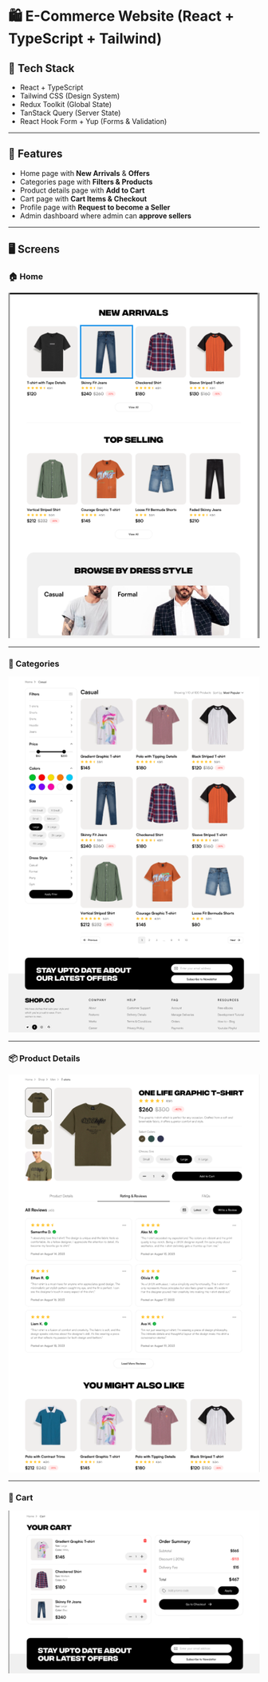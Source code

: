 # 🛍️ E-Commerce Website (React + TypeScript + Tailwind)

## 📌 Tech Stack
- React + TypeScript
- Tailwind CSS (Design System)
- Redux Toolkit (Global State)
- TanStack Query (Server State)
- React Hook Form + Yup (Forms & Validation)

---

## 🚀 Features
- Home page with **New Arrivals** & **Offers**
- Categories page with **Filters & Products**
- Product details page with **Add to Cart**
- Cart page with **Cart Items & Checkout**
- Profile page with **Request to become a Seller**
- Admin dashboard where admin can **approve sellers**

---

## 🖥️ Screens

### 🏠 Home  
![Home Screenshot](screenshots/home.PNG)

---

### 📂 Categories  
![Categories Screenshot](screenshots/categories.PNG)

---

### 📦 Product Details  
![Product Details Screenshot](screenshots/product-details.PNG)

---

### 🛒 Cart  
![Cart Screenshot](screenshots/cart.PNG)


